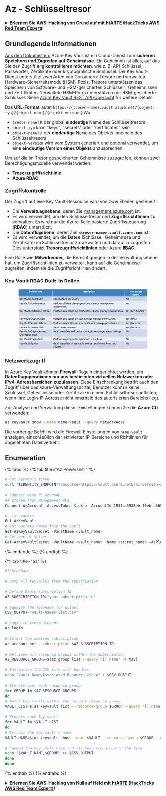 # Az - Schlüsseltresor

<details>

<summary><strong>Erlernen Sie AWS-Hacking von Grund auf mit</strong> <a href="https://training.hacktricks.xyz/courses/arte"><strong>htARTE (HackTricks AWS Red Team Expert)</strong></a><strong>!</strong></summary>

Andere Möglichkeiten, HackTricks zu unterstützen:

* Wenn Sie Ihr **Unternehmen in HackTricks beworben sehen möchten** oder **HackTricks im PDF-Format herunterladen möchten**, überprüfen Sie die [**ABONNEMENTPLÄNE**](https://github.com/sponsors/carlospolop)!
* Holen Sie sich das [**offizielle PEASS & HackTricks-Merchandise**](https://peass.creator-spring.com)
* Entdecken Sie [**The PEASS Family**](https://opensea.io/collection/the-peass-family), unsere Sammlung exklusiver [**NFTs**](https://opensea.io/collection/the-peass-family)
* **Treten Sie der** 💬 [**Discord-Gruppe**](https://discord.gg/hRep4RUj7f) oder der [**Telegramm-Gruppe**](https://t.me/peass) bei oder **folgen** Sie uns auf **Twitter** 🐦 [**@hacktricks\_live**](https://twitter.com/hacktricks\_live)**.**
* **Teilen Sie Ihre Hacking-Tricks, indem Sie PRs an die** [**HackTricks**](https://github.com/carlospolop/hacktricks) und [**HackTricks Cloud**](https://github.com/carlospolop/hacktricks-cloud) Github-Repositorys senden.

</details>

## Grundlegende Informationen

[Aus den Dokumenten:](https://learn.microsoft.com/en-us/azure/key-vault/general/basic-concepts) Azure Key Vault ist ein Cloud-Dienst zum **sicheren Speichern und Zugreifen auf Geheimnisse**. Ein Geheimnis ist alles, auf das Sie den Zugriff **eng kontrollieren möchten**, wie z. B. API-Schlüssel, Passwörter, Zertifikate oder kryptografische Schlüssel. Der Key Vault-Dienst unterstützt zwei Arten von Containern: Tresore und verwaltete Hardware-Sicherheitsmodul(HSM)-Pools. Tresore unterstützen das Speichern von Software- und HSM-gesicherten Schlüsseln, Geheimnissen und Zertifikaten. Verwaltete HSM-Pools unterstützen nur HSM-gesicherte Schlüssel. Siehe [Azure Key Vault REST API-Übersicht](https://learn.microsoft.com/en-us/azure/key-vault/general/about-keys-secrets-certificates) für weitere Details.

Das **URL-Format** lautet `https://{tresor-name}.vault.azure.net/{objekt-typ}/{objekt-name}/{objekt-version}` Wo:

* `tresor-name` ist der global **eindeutige** Name des Schlüsseltresors
* `objekt-typ` kann "keys", "secrets" oder "certificates" sein
* `objekt-name` ist der **eindeutige** Name des Objekts innerhalb des Schlüsseltresors
* `objekt-version` wird vom System generiert und optional verwendet, um eine **eindeutige Version eines Objekts** anzusprechen.

Um auf die im Tresor gespeicherten Geheimnisse zuzugreifen, können zwei Berechtigungsmodelle verwendet werden:

* **Tresorzugriffsrichtlinie**
* **Azure RBAC**

### Zugriffskontrolle <a href="#access-control" id="access-control"></a>

Der Zugriff auf eine Key Vault-Ressource wird von zwei Ebenen gesteuert:

* Die **Verwaltungsebene**, deren Ziel [management.azure.com](http://management.azure.com/) ist.
* Es wird verwendet, um den Schlüsseltresor und **Zugriffsrichtlinien** zu verwalten. Es wird nur die Azure-Rolle basierte Zugriffssteuerung (**RBAC**) unterstützt.
* Die **Datenflugebene**, deren Ziel **`<tresor-name>.vault.azure.com`** ist.
* Es wird verwendet, um die **Daten** (Schlüssel, Geheimnisse und Zertifikate) im Schlüsseltresor zu verwalten und darauf zuzugreifen. Dies unterstützt **Tresorzugriffsrichtlinien** oder Azure **RBAC**.

Eine Rolle wie **Mitwirkender**, die Berechtigungen in der Verwaltungsebene hat, um Zugriffsrichtlinien zu verwalten, kann auf die Geheimnisse zugreifen, indem sie die Zugriffsrichtlinien ändert.

### Key Vault RBAC Built-In Rollen <a href="#rbac-built-in-roles" id="rbac-built-in-roles"></a>

<figure><img src="../../../.gitbook/assets/image (27).png" alt=""><figcaption></figcaption></figure>

### Netzwerkzugriff

In Azure Key Vault können **Firewall**-Regeln eingerichtet werden, um **Datenflugoperationen nur aus bestimmten virtuellen Netzwerken oder IPv4-Adressbereichen zuzulassen**. Diese Einschränkung betrifft auch den Zugriff über das Azure-Verwaltungsportal; Benutzer können keine Schlüssel, Geheimnisse oder Zertifikate in einem Schlüsseltresor auflisten, wenn ihre Login-IP-Adresse nicht innerhalb des autorisierten Bereichs liegt.

Zur Analyse und Verwaltung dieser Einstellungen können Sie die **Azure CLI** verwenden:
```bash
az keyvault show --name name-vault --query networkAcls
```
Die vorherige Befehl wird die Firewall-Einstellungen von `name-vault` anzeigen, einschließlich der aktivierten IP-Bereiche und Richtlinien für abgelehnten Datenverkehr.

## Enumeration

{% tabs %}
{% tab title="Az Powershell" %}
```powershell
# Get keyvault token
curl "$IDENTITY_ENDPOINT?resource=https://vault.azure.net&api-version=2017-09-01" -H secret:$IDENTITY_HEADER

# Connect with PS AzureAD
## $token from management API
Connect-AzAccount -AccessToken $token -AccountId 1937ea5938eb-10eb-a365-10abede52387 -KeyVaultAccessToken $keyvaulttoken

# List vaults
Get-AzKeyVault
# Get secrets names from the vault
Get-AzKeyVaultSecret -VaultName <vault_name>
# Get secret values
Get-AzKeyVaultSecret -VaultName <vault_name> -Name <secret_name> –AsPlainText
```
{% endcode %}
{% endtab %}

{% tab title="az" %}
```bash
#!/bin/bash

# Dump all keyvaults from the subscription

# Define Azure subscription ID
AZ_SUBSCRIPTION_ID="your-subscription-id"

# Specify the filename for output
CSV_OUTPUT="vault-names-list.csv"

# Login to Azure account
az login

# Select the desired subscription
az account set --subscription $AZ_SUBSCRIPTION_ID

# Retrieve all resource groups within the subscription
AZ_RESOURCE_GROUPS=$(az group list --query "[].name" -o tsv)

# Initialize the CSV file with headers
echo "Vault Name,Associated Resource Group" > $CSV_OUTPUT

# Iterate over each resource group
for GROUP in $AZ_RESOURCE_GROUPS
do
# Fetch key vaults within the current resource group
VAULT_LIST=$(az keyvault list --resource-group $GROUP --query "[].name" -o tsv)

# Process each key vault
for VAULT in $VAULT_LIST
do
# Extract the key vault's name
VAULT_NAME=$(az keyvault show --name $VAULT --resource-group $GROUP --query "name" -o tsv)

# Append the key vault name and its resource group to the file
echo "$VAULT_NAME,$GROUP" >> $CSV_OUTPUT
done
done
```
{% endtab %}
{% endtabs %}

<details>

<summary><strong>Erlernen Sie AWS-Hacking von Null auf Held mit</strong> <a href="https://training.hacktricks.xyz/courses/arte"><strong>htARTE (HackTricks AWS Red Team Expert)</strong></a><strong>!</strong></summary>

Andere Möglichkeiten, HackTricks zu unterstützen:

* Wenn Sie Ihr **Unternehmen in HackTricks beworben sehen möchten** oder **HackTricks im PDF-Format herunterladen möchten**, überprüfen Sie die [**ABONNEMENTPLÄNE**](https://github.com/sponsors/carlospolop)!
* Holen Sie sich das [**offizielle PEASS & HackTricks-Merch**](https://peass.creator-spring.com)
* Entdecken Sie [**The PEASS Family**](https://opensea.io/collection/the-peass-family), unsere Sammlung exklusiver [**NFTs**](https://opensea.io/collection/the-peass-family)
* **Treten Sie der** 💬 [**Discord-Gruppe**](https://discord.gg/hRep4RUj7f) oder der [**Telegram-Gruppe**](https://t.me/peass) bei oder **folgen** Sie uns auf **Twitter** 🐦 [**@hacktricks\_live**](https://twitter.com/hacktricks\_live)**.**
* **Teilen Sie Ihre Hacking-Tricks, indem Sie PRs an die** [**HackTricks**](https://github.com/carlospolop/hacktricks) und [**HackTricks Cloud**](https://github.com/carlospolop/hacktricks-cloud) Github-Repositories einreichen.

</details>
